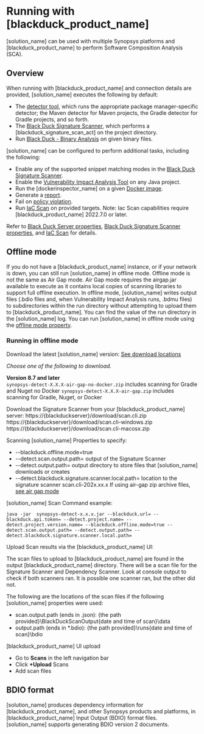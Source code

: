 # Running with [blackduck_product_name]

[solution_name] can be used with multiple Synopsys platforms and [blackduck_product_name] to perform Software Composition Analysis (SCA).

## Overview

When running with [blackduck_product_name] and connection details are provided, [solution_name] executes
the following by default:

* The [detector tool](../../components/detectors.md), which runs the appropriate package manager-specific detector; the Maven detector
for Maven projects, the Gradle detector for Gradle projects, and so forth.
* The [Black Duck Signature Scanner](../../properties/configuration/signature-scanner.md), which performs a [blackduck_signature_scan_act] on the
project directory.
* Run [Black Duck - Binary Analysis](../../properties/configuration/binary-scanner.md) on given binary files.

[solution_name] can be configured to perform additional tasks, including the following:

* Enable any of the supported snippet matching modes in the [Black Duck Signature Scanner](../../properties/configuration/signature-scanner.md).
* Enable the [Vulnerability Impact Analysis Tool](../../properties/configuration/impact-analysis.md#vulnerability-impact-analysis-enabled) on any Java project.
* Run the [dockerinspector_name] on a given [Docker image](../../packagemgrs/docker/intro.md).
* Generate a [report](../../properties/configuration/report.md).
* Fail on [policy violation](../../properties/configuration/project.md#fail-on-policy-violation-severities-advanced).
* Run [IaC Scan](../iacscan.md) on provided targets. Note: Iac Scan capabilities require [blackduck_product_name] 2022.7.0 or later.

Refer to [Black Duck Server properties](../../properties/configuration/blackduck-server.md), [Black Duck Signature Scanner properties](../../properties/configuration/signature-scanner.md), and [IaC Scan](../iacscan.md) for details.

## Offline mode

If you do not have a [blackduck_product_name] instance, or if your network is down, you can still run [solution_name] in offline mode.
<note type="note">Offline mode is not the same as Air Gap mode. Air Gap mode requires the airgap.jar available to execute as it contains local copies of scanning libraries to support full offline execution.</note>
In offline mode, [solution_name] writes output files (.bdio files and, when Vulnerability Impact Analysis runs, .bdmu files) to subdirectories
within the run directory without attempting to upload them to [blackduck_product_name]. You can find the value of the run directory in the [solution_name] log.
You can run [solution_name] in offline mode using the [offline mode property](../../properties/configuration/blackduck-server.md#offline-mode).

### Running in offline mode

Download the latest [solution_name] version:
 [See download locations](https://sig-product-docs.synopsys.com/bundle/integrations-detect/page/downloadingandinstalling/downloadlocations.html)   
 
*Choose one of the following to download.*

**Version 8.7 and later**   
`synopsys-detect-X.X.X-air-gap-no-docker.zip` includes scanning for Gradle and Nuget no Docker
`synopsys-detect-X.X.X-air-gap.zip` includes scanning for Gradle, Nuget, or Docker

Download the Signature Scanner from your [blackduck_product_name] server:
https://{blackduckserver}/download/scan.cli.zip
https://{blackduckserver}/download/scan.cli-windows.zip
https://{blackduckserver}/download/scan.cli-macosx.zip

Scanning [solution_name] Properties to specify:
* --blackduck.offline.mode=true
* --detect.scan.output.path= output of the Signature Scanner
* --detect.output.path= output directory to store files that [solution_name] downloads or creates
* --detect.blackduck.signature.scanner.local.path= location to the signature scanner scan.cli-202x.xx.x
If using air-gap zip archive files, [see air gap mode](https://sig-product-docs.synopsys.com/bundle/integrations-detect/page/downloadingandrunning/airgap.html)

[solution_name] Scan Command example:
```
java -jar  synopsys-detect-x.x.x.jar --blackduck.url= --blackduck.api.token= --detect.project.name= --detect.project.version.name= --blackduck.offline.mode=true --detect.scan.output.path= --detect.output.path= --detect.blackduck.signature.scanner.local.path=
```
      
Upload Scan results via the [blackduck_product_name] UI:

The scan files to upload to [blackduck_product_name] are found in the output [blackduck_product_name] directory. There will be a scan file for the Signature Scanner and Dependency Scanner. Look at console output to check if both scanners ran. It is possible one scanner ran, but the other did not.

The following are the locations of the scan files if the following [solution_name] properties were used:

* scan.output.path (ends in .json): {the path provided}\BlackDuckScanOutput\{date and time of scan}\data
* output.path (ends in *.bdio): {the path provided}\runs\{date and time of scan}\bdio

[blackduck_product_name] UI upload

- Go to **Scans** in the left navigation bar
- Click **+Upload** Scans
- Add scan files

## BDIO format

[solution_name] produces dependency information for [blackduck_product_name], and other Synopsys products and platforms, in [blackduck_product_name] Input Output (BDIO) format files.
[solution_name] supports generating BDIO version 2 documents.
